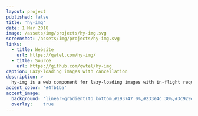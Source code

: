 ```yaml
---
layout: project
published: false
title: 'hy-img'
date: 1 Mar 2018
image: /assets/img/projects/hy-img.svg
screenshot: /assets/img/projects/hy-img.svg
links:
  - title: Website
    url: https://qwtel.com/hy-img/
  - title: Source
    url: https://github.com/qwtel/hy-img
caption: Lazy-loading images with cancellation
description: >
  hy-img is a web component for lazy-loading images with in-flight request cancellation for images that are scrolled out of view.
accent_color: '#4fb1ba'
accent_image:
  background: 'linear-gradient(to bottom,#193747 0%,#233e4c 30%,#3c929e 50%,#d5d5d4 70%,#cdccc8 100%)'
  overlay:    true
---
```

